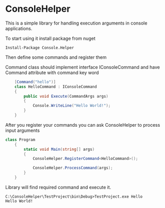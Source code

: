 ConsoleHelper
=============

This is a simple library for handling execution arguments in console applications.

To start using it install package from nuget

```
Install-Package Console.Helper 
```

Then define some commands and register them

Command class should implement interface IConsoleCommand and have Command attribute with command key word 

```csharp
    [Command("hello")]
    class HelloCommand : IConsoleCommand
    {
        public void Execute(CommandArgs args)
        {
            Console.WriteLine("Hello World!");
        }
    }
```

After you register your commands you can ask ConsoleHelper to process input arguments

```csharp
class Program
    {
        static void Main(string[] args)
        {
            ConsoleHelper.RegisterCommand<HelloCommand>();

            ConsoleHelper.ProcessCommand(args);
        }
    }
```

Library will find required command and execute it. 

```
C:\ConsoleHelper\TestProject\bin\Debug>TestProject.exe Hello
Hello World!
```


